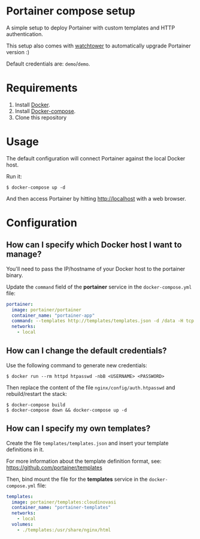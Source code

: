 # Portainer compose setup

A simple setup to deploy Portainer with custom templates and HTTP authentication.

This setup also comes with [watchtower](https://hub.docker.com/r/centurylink/watchtower/) to automatically upgrade Portainer version :)

Default credentials are: `demo`/`demo`.

# Requirements

1. Install [Docker](http://docker.io).
2. Install [Docker-compose](http://docs.docker.com/compose/install/).
3. Clone this repository

# Usage

The default configuration will connect Portainer against the local Docker host.

Run it:

```
$ docker-compose up -d
```

And then access Portainer by hitting [http://localhost](http://localhost) with a web browser.

# Configuration

## How can I specify which Docker host I want to manage?

You'll need to pass the IP/hostname of your Docker host to the portainer binary.

Update the `command` field of the **portainer** service in the `docker-compose.yml` file:

```yml
portainer:
  image: portainer/portainer
  container_name: "portainer-app"
  command: --templates http://templates/templates.json -d /data -H tcp://<DOCKER_HOST>:<DOCKER_PORT>
  networks:
    - local
```

## How can I change the default credentials?

Use the following command to generate new credentials:

```shell
$ docker run --rm httpd htpasswd -nbB <USERNAME> <PASSWORD>
```

Then replace the content of the file `nginx/config/auth.htpasswd` and rebuild/restart the stack:

```shell
$ docker-compose build
$ docker-compose down && docker-compose up -d
```

## How can I specify my own templates?

Create the file `templates/templates.json` and insert your template definitions in it.

For more information about the template definition format, see: https://github.com/portainer/templates

Then, bind mount the file for the **templates** service in the `docker-compose.yml` file:

```yml
templates:
  image: portainer/templates:cloudinovasi
  container_name: "portainer-templates"
  networks:
    - local
  volumes:
    - ./templates:/usr/share/nginx/html
```
